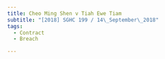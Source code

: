 ```yaml
---
title: Cheo Ming Shen v Tiah Ewe Tiam 
subtitle: "[2018] SGHC 199 / 14\_September\_2018"
tags:
  - Contract
  - Breach

---
```


